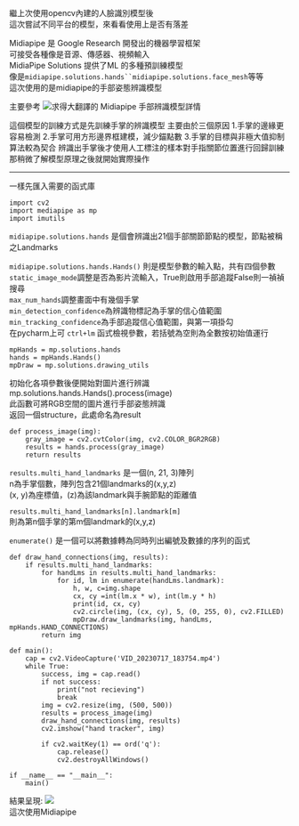 繼上次使用opencv內建的人臉識別模型後  
這次嘗試不同平台的模型，來看看使用上是否有落差

Midiapipe 是 Google Research 開發出的機器學習框架  
可接受各種像是音源、傳感器、視頻輸入  
MidiaPipe Solutions 提供了ML 的多種預訓練模型   
像是`midiapipe.solutions.hands``midiapipe.solutions.face_mesh`等等  
這次使用的是midiapipe的手部姿態辨識模型   
  
主要參考 ![求得大翻譯的 Midiapipe 手部辨識模型詳情](https://blog.csdn.net/weixin_43229348/article/details/120530937)  
   
這個模型的訓練方式是先訓練手掌的辨識模型
主要由於三個原因
1.手掌的邊緣更容易檢測
2.手掌可用方形邊界框建模，減少錨點數
3.手掌的目標與非極大值抑制算法較為契合
辨識出手掌後才使用人工標注的樣本對手指關節位置進行回歸訓練   
那稍微了解模型原理之後就開始實際操作  

---
  
一樣先匯入需要的函式庫

    import cv2   
    import mediapipe as mp  
    import imutils  

`midiapipe.solutions.hands` 是個會辨識出21個手部關節節點的模型，節點被稱之Landmarks  
  
`midiapipe.solutions.hands.Hands()` 則是模型參數的輸入點，共有四個參數       
`static_image_mode`調整是否為影片流輸入，True則啟用手部追蹤False則一禎禎搜尋  
`max_num_hands`調整畫面中有幾個手掌   
`min_detection_confidence`為辨識物標記為手掌的信心值範圍   
`min_tracking_confidence`為手部追蹤信心值範圍，與第一項掛勾  
在pycharm上可 `ctrl+lm` 函式檢視參數，若括號為空則為全數按初始值運行   
  
    mpHands = mp.solutions.hands
    hands = mpHands.Hands()
    mpDraw = mp.solutions.drawing_utils
  
初始化各項參數後便開始對圖片進行辨識  
mp.solutions.hands.Hands().process(image)  
此函數可將RGB空間的圖片進行手部姿態辨識  
返回一個structure，此處命名為result  

    def process_image(img):
        gray_image = cv2.cvtColor(img, cv2.COLOR_BGR2RGB)
        results = hands.process(gray_image)
        return results

`results.multi_hand_landmarks` 是一個(n, 21, 3)陣列  
n為手掌個數，陣列包含21個landmarks的(x,y,z)  
(x, y)為座標值，(z)為該landmark與手腕節點的距離值  
  
`results.multi_hand_landmarks[n].landmark[m]`   
則為第n個手掌的第m個landmark的(x,y,z)  

`enumerate()` 是一個可以將數據轉為同時列出編號及數據的序列的函式  
   
  
    def draw_hand_connections(img, results):
        if results.multi_hand_landmarks:
            for handLms in results.multi_hand_landmarks:
                for id, lm in enumerate(handLms.landmark):
                    h, w, c=img.shape
                    cx, cy =int(lm.x * w), int(lm.y * h)
                    print(id, cx, cy)
                    cv2.circle(img, (cx, cy), 5, (0, 255, 0), cv2.FILLED)
                    mpDraw.draw_landmarks(img, handLms, mpHands.HAND_CONNECTIONS)
            return img
            
    def main():
        cap = cv2.VideoCapture('VID_20230717_183754.mp4')  
        while True:
            success, img = cap.read()
            if not success:
                print("not recieving")
                break
            img = cv2.resize(img, (500, 500))
            results = process_image(img)
            draw_hand_connections(img, results)
            cv2.imshow("hand tracker", img)
    
            if cv2.waitKey(1) == ord('q'):
                cap.release()
                cv2.destroyAllWindows()
  
    if __name__ == "__main__":
        main()
  
結果呈現: ![](images/handtracking.gif)  
這次使用Midiapipe  

